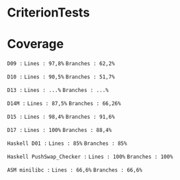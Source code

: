 # CriterionTests


# Coverage

`D09 :` `Lines : 97,8%` `Branches : 62,2%`

`D10 :` `Lines : 90,5%` `Branches : 51,7%`

`D13 :` `Lines : ...%` `Branches : ...%`

`D14M :` `Lines : 87,5%` `Branches : 66,26%`

`D15 :` `Lines : 98,4%` `Branches : 91,6%`

`D17 :` `Lines : 100%` `Branches : 88,4%`

`Haskell D01 :` `Lines : 85%` `Branches : 85%`

`Haskell PushSwap_Checker :` `Lines : 100%` `Branches : 100%`

`ASM minilibc :` `Lines : 66,6%` `Branches : 66,6%`
